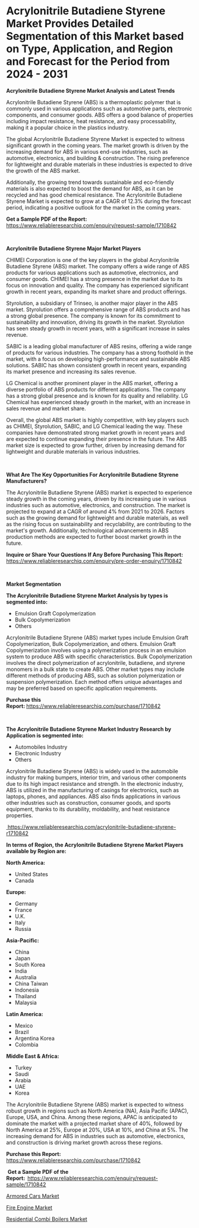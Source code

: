 <p><h1>Acrylonitrile Butadiene Styrene Market Provides Detailed Segmentation of this Market based on Type, Application, and Region and Forecast for the Period from 2024 - 2031</h1></p><p><strong>Acrylonitrile Butadiene Styrene Market Analysis and Latest Trends</strong></p>
<p><p>Acrylonitrile Butadiene Styrene (ABS) is a thermoplastic polymer that is commonly used in various applications such as automotive parts, electronic components, and consumer goods. ABS offers a good balance of properties including impact resistance, heat resistance, and easy processability, making it a popular choice in the plastics industry.</p><p>The global Acrylonitrile Butadiene Styrene Market is expected to witness significant growth in the coming years. The market growth is driven by the increasing demand for ABS in various end-use industries, such as automotive, electronics, and building & construction. The rising preference for lightweight and durable materials in these industries is expected to drive the growth of the ABS market.</p><p>Additionally, the growing trend towards sustainable and eco-friendly materials is also expected to boost the demand for ABS, as it can be recycled and has good chemical resistance. The Acrylonitrile Butadiene Styrene Market is expected to grow at a CAGR of 12.3% during the forecast period, indicating a positive outlook for the market in the coming years.</p></p>
<p><strong>Get a Sample PDF of the Report:&nbsp;</strong> <a href="https://www.reliableresearchiq.com/enquiry/request-sample/1710842">https://www.reliableresearchiq.com/enquiry/request-sample/1710842</a></p>
<p>&nbsp;</p>
<p><strong>Acrylonitrile Butadiene Styrene Major Market Players</strong></p>
<p><p>CHIMEI Corporation is one of the key players in the global Acrylonitrile Butadiene Styrene (ABS) market. The company offers a wide range of ABS products for various applications such as automotive, electronics, and consumer goods. CHIMEI has a strong presence in the market due to its focus on innovation and quality. The company has experienced significant growth in recent years, expanding its market share and product offerings.</p><p>Styrolution, a subsidiary of Trinseo, is another major player in the ABS market. Styrolution offers a comprehensive range of ABS products and has a strong global presence. The company is known for its commitment to sustainability and innovation, driving its growth in the market. Styrolution has seen steady growth in recent years, with a significant increase in sales revenue.</p><p>SABIC is a leading global manufacturer of ABS resins, offering a wide range of products for various industries. The company has a strong foothold in the market, with a focus on developing high-performance and sustainable ABS solutions. SABIC has shown consistent growth in recent years, expanding its market presence and increasing its sales revenue.</p><p>LG Chemical is another prominent player in the ABS market, offering a diverse portfolio of ABS products for different applications. The company has a strong global presence and is known for its quality and reliability. LG Chemical has experienced steady growth in the market, with an increase in sales revenue and market share.</p><p>Overall, the global ABS market is highly competitive, with key players such as CHIMEI, Styrolution, SABIC, and LG Chemical leading the way. These companies have demonstrated strong market growth in recent years and are expected to continue expanding their presence in the future. The ABS market size is expected to grow further, driven by increasing demand for lightweight and durable materials in various industries.</p></p>
<p>&nbsp;</p>
<p><strong>What Are The Key Opportunities For Acrylonitrile Butadiene Styrene Manufacturers?</strong></p>
<p><p>The Acrylonitrile Butadiene Styrene (ABS) market is expected to experience steady growth in the coming years, driven by its increasing use in various industries such as automotive, electronics, and construction. The market is projected to expand at a CAGR of around 4% from 2021 to 2026. Factors such as the growing demand for lightweight and durable materials, as well as the rising focus on sustainability and recyclability, are contributing to the market's growth. Additionally, technological advancements in ABS production methods are expected to further boost market growth in the future.</p></p>
<p><strong>Inquire or Share Your Questions If Any Before Purchasing This Report:</strong> <a href="https://www.reliableresearchiq.com/enquiry/pre-order-enquiry/1710842">https://www.reliableresearchiq.com/enquiry/pre-order-enquiry/1710842</a></p>
<p>&nbsp;</p>
<p><strong>Market Segmentation</strong></p>
<p><strong>The Acrylonitrile Butadiene Styrene Market Analysis by types is segmented into:</strong></p>
<p><ul><li>Emulsion Graft Copolymerization</li><li>Bulk Copolymerization</li><li>Others</li></ul></p>
<p><p>Acrylonitrile Butadiene Styrene (ABS) market types include Emulsion Graft Copolymerization, Bulk Copolymerization, and others. Emulsion Graft Copolymerization involves using a polymerization process in an emulsion system to produce ABS with specific characteristics. Bulk Copolymerization involves the direct polymerization of acrylonitrile, butadiene, and styrene monomers in a bulk state to create ABS. Other market types may include different methods of producing ABS, such as solution polymerization or suspension polymerization. Each method offers unique advantages and may be preferred based on specific application requirements.</p></p>
<p><strong>Purchase this Report:&nbsp;</strong><a href="https://www.reliableresearchiq.com/purchase/1710842">https://www.reliableresearchiq.com/purchase/1710842</a></p>
<p>&nbsp;</p>
<p><strong>The Acrylonitrile Butadiene Styrene Market Industry Research by Application is segmented into:</strong></p>
<p><ul><li>Automobiles Industry</li><li>Electronic Industry</li><li>Others</li></ul></p>
<p><p>Acrylonitrile Butadiene Styrene (ABS) is widely used in the automobile industry for making bumpers, interior trim, and various other components due to its high impact resistance and strength. In the electronic industry, ABS is utilized in the manufacturing of casings for electronics, such as laptops, phones, and appliances. ABS also finds applications in various other industries such as construction, consumer goods, and sports equipment, thanks to its durability, moldability, and heat resistance properties.</p></p>
<p><a href="https://www.reliableresearchiq.com/acrylonitrile-butadiene-styrene-r1710842">&nbsp;https://www.reliableresearchiq.com/acrylonitrile-butadiene-styrene-r1710842</a></p>
<p><strong>In terms of Region, the Acrylonitrile Butadiene Styrene Market Players available by Region are:</strong></p>
<p>
    <p> <strong> North America: </strong>
        <ul>
            <li>United States</li>
            <li>Canada</li>
        </ul>
        </p> 
    <p> <strong> Europe: </strong>
        <ul>
            <li>Germany</li>
            <li>France</li>
            <li>U.K.</li>
            <li>Italy</li>
            <li>Russia</li>
        </ul>
        </p> 
    <p> <strong> Asia-Pacific: </strong>
        <ul>
            <li>China</li>
            <li>Japan</li>
            <li>South Korea</li>
            <li>India</li>
            <li>Australia</li>
            <li>China Taiwan</li>
            <li>Indonesia</li>
            <li>Thailand</li>
            <li>Malaysia</li>
        </ul>
        </p> 
    <p> <strong> Latin America: </strong>
        <ul>
            <li>Mexico</li>
            <li>Brazil</li>
            <li>Argentina Korea</li>
            <li>Colombia</li>
        </ul>
        </p> 
    <p> <strong> Middle East & Africa: </strong>
        <ul>
            <li>Turkey</li>
            <li>Saudi</li>
            <li>Arabia</li>
            <li>UAE</li>
            <li>Korea</li>
        </ul>
    </p>
    </p>
<p><p>The Acrylonitrile Butadiene Styrene (ABS) market is expected to witness robust growth in regions such as North America (NA), Asia Pacific (APAC), Europe, USA, and China. Among these regions, APAC is anticipated to dominate the market with a projected market share of 40%, followed by North America at 25%, Europe at 20%, USA at 10%, and China at 5%. The increasing demand for ABS in industries such as automotive, electronics, and construction is driving market growth across these regions.</p></p>
<p><strong>Purchase this Report: </strong><a href="https://www.reliableresearchiq.com/purchase/1710842">https://www.reliableresearchiq.com/purchase/1710842</a></p>
<p>&nbsp;<strong>Get a Sample PDF of the Report:&nbsp;&nbsp;</strong><a href="https://www.reliableresearchiq.com/enquiry/request-sample/1710842">https://www.reliableresearchiq.com/enquiry/request-sample/1710842</a></p>
<p><strong></strong></p>
<p><p><a href="https://medium.com/@garthstehriii/analyzing-armored-cars-market-dynamics-and-growth-drivers-and-forecasted-for-period-from-2024-to-b9b589fe0386">Armored Cars Market</a></p><p><a href="https://medium.com/@dovansangxd/fire-engine-market-investigation-industry-evolution-and-forecast-till-2031-107ede6cc262">Fire Engine Market</a></p><p><a href="https://github.com/khelifsolo/Market-Research-Report-List-1/blob/main/residential-combi-boilers-market.md">Residential Combi Boilers Market</a></p></p>